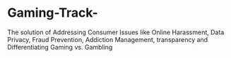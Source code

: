 # Gaming-Track-
The solution of Addressing Consumer Issues like Online Harassment, Data Privacy, Fraud Prevention, Addiction Management, transparency and Differentiating Gaming vs. Gambling
